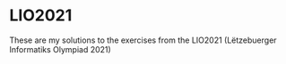 # LIO2021
These are my solutions to the exercises from the LIO2021 (Lëtzebuerger Informatiks Olympiad 2021)
